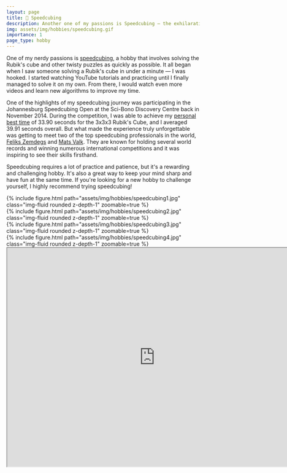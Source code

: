 ```yaml
---
layout: page
title: 🧊 Speedcubing
description: Another one of my passions is Speedcubing — the exhilarating sport of solving a Rubik's Cube as quickly as possible.
img: assets/img/hobbies/speedcubing.gif
importance: 1
page_type: hobby
---
```


One of my nerdy passions is [speedcubing](https://en.wikipedia.org/wiki/Speedcubing), a hobby that involves solving the Rubik's cube and other twisty puzzles as quickly as possible. It all began when I saw someone solving a Rubik's cube in under a minute — I was hooked. I started watching YouTube tutorials and practicing until I finally managed to solve it on my own. From there, I would watch even more videos and learn new algorithms to improve my time.

One of the highlights of my speedcubing journey was participating in the Johannesburg Speedcubing Open at the Sci-Bono Discovery Centre back in November 2014. During the competition, I was able to achieve my [personal best time](https://www.worldcubeassociation.org/persons/2014HEER01?tab=results-by-event) of 33.90 seconds for the 3x3x3 Rubik's Cube, and I averaged 39.91 seconds overall. But what made the experience truly unforgettable was getting to meet two of the top speedcubing professionals in the world, [Feliks Zemdegs](https://en.wikipedia.org/wiki/Feliks_Zemdegs) and [Mats Valk](https://en.wikipedia.org/wiki/Mats_Valk). They are known for holding several world records and winning numerous international competitions and it was inspiring to see their skills firsthand.

Speedcubing requires a lot of practice and patience, but it's a rewarding and challenging hobby. It's also a great way to keep your mind sharp and have fun at the same time. If you're looking for a new hobby to challenge yourself, I highly recommend trying speedcubing!

<div class="row mt-3">
    <div class="col-sm mt-3 mt-md-0">
        {% include figure.html path="assets/img/hobbies/speedcubing1.jpg" class="img-fluid rounded z-depth-1" zoomable=true %}
    </div>
    <div class="col-sm mt-3 mt-md-0">
        {% include figure.html path="assets/img/hobbies/speedcubing2.jpg" class="img-fluid rounded z-depth-1" zoomable=true %}
    </div>
</div>
<div class="row mt-3">
    <div class="col-sm mt-3 mt-md-0">
        {% include figure.html path="assets/img/hobbies/speedcubing3.jpg" class="img-fluid rounded z-depth-1" zoomable=true %}
    </div>
    <div class="col-sm mt-3 mt-md-0">
        {% include figure.html path="assets/img/hobbies/speedcubing4.jpg" class="img-fluid rounded z-depth-1" zoomable=true %}
    </div>
</div>
<iframe width="770" height="570.32" src="https://www.youtube.com/embed/bEc4CI63Puo"></iframe>
